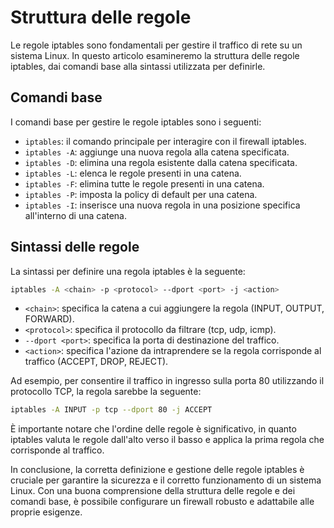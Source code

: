 # Struttura delle regole

Le regole iptables sono fondamentali per gestire il traffico di rete su un sistema Linux. In questo articolo esamineremo la struttura delle regole iptables, dai comandi base alla sintassi utilizzata per definirle.

## Comandi base

I comandi base per gestire le regole iptables sono i seguenti:

- `iptables`: il comando principale per interagire con il firewall iptables.
- `iptables -A`: aggiunge una nuova regola alla catena specificata.
- `iptables -D`: elimina una regola esistente dalla catena specificata.
- `iptables -L`: elenca le regole presenti in una catena.
- `iptables -F`: elimina tutte le regole presenti in una catena.
- `iptables -P`: imposta la policy di default per una catena.
- `iptables -I`: inserisce una nuova regola in una posizione specifica all'interno di una catena.

## Sintassi delle regole

La sintassi per definire una regola iptables è la seguente:

```bash
iptables -A <chain> -p <protocol> --dport <port> -j <action>
```

- `<chain>`: specifica la catena a cui aggiungere la regola (INPUT, OUTPUT, FORWARD).
- `<protocol>`: specifica il protocollo da filtrare (tcp, udp, icmp).
- `--dport <port>`: specifica la porta di destinazione del traffico.
- `<action>`: specifica l'azione da intraprendere se la regola corrisponde al traffico (ACCEPT, DROP, REJECT).

Ad esempio, per consentire il traffico in ingresso sulla porta 80 utilizzando il protocollo TCP, la regola sarebbe la seguente:

```bash
iptables -A INPUT -p tcp --dport 80 -j ACCEPT
```

È importante notare che l'ordine delle regole è significativo, in quanto iptables valuta le regole dall'alto verso il basso e applica la prima regola che corrisponde al traffico.

In conclusione, la corretta definizione e gestione delle regole iptables è cruciale per garantire la sicurezza e il corretto funzionamento di un sistema Linux. Con una buona comprensione della struttura delle regole e dei comandi base, è possibile configurare un firewall robusto e adattabile alle proprie esigenze.